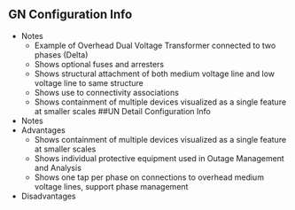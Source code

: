 ## GN Configuration Info
  - Notes
    - Example of Overhead Dual Voltage Transformer connected to two phases (Delta)
    - Shows optional fuses and arresters
    - Shows structural attachment of both medium voltage line and low voltage line to same structure
    - Shows use to connectivity associations 
    - Shows containment of multiple devices visualized as a single feature at smaller scales
##UN Detail Configuration Info
  - Notes
  - Advantages
    - Shows containment of multiple devices visualized as a single feature at smaller scales
    - Shows individual protective equipment used in Outage Management and Analysis
    - Shows one tap per phase on connections to overhead medium voltage lines, support phase management
  - Disadvantages
